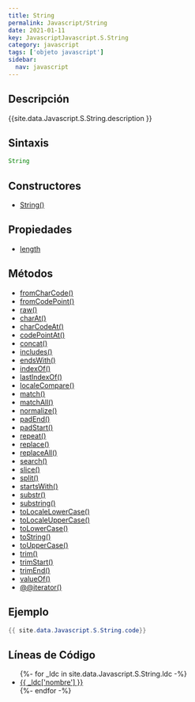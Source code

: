 ```yaml
---
title: String
permalink: Javascript/String
date: 2021-01-11
key: JavascriptJavascript.S.String
category: javascript
tags: ['objeto javascript']
sidebar: 
  nav: javascript
---
```


## Descripción
{{site.data.Javascript.S.String.description }}

## Sintaxis
~~~javascript
String
~~~

## Constructores
* [String()](/javascript/String/String/)

## Propiedades
* [length](/javascript/String/length)

## Métodos
* [fromCharCode()](/javascript/String/fromCharCode)
* [fromCodePoint()](/javascript/String/fromCodePoint)
* [raw()](/javascript/String/raw)
* [charAt()](/javascript/String/charAt)
* [charCodeAt()](/javascript/String/charCodeAt)
* [codePointAt()](/javascript/String/codePointAt)
* [concat()](/javascript/String/concat)
* [includes()](/javascript/String/includes)
* [endsWith()](/javascript/String/endsWith)
* [indexOf()](/javascript/String/indexOf)
* [lastIndexOf()](/javascript/String/lastIndexOf)
* [localeCompare()](/javascript/String/localeCompare)
* [match()](/javascript/String/match)
* [matchAll()](/javascript/String/matchAll)
* [normalize()](/javascript/String/normalize)
* [padEnd()](/javascript/String/padEnd)
* [padStart()](/javascript/String/padStart)
* [repeat()](/javascript/String/repeat)
* [replace()](/javascript/String/replace)
* [replaceAll()](/javascript/String/replaceAll)
* [search()](/javascript/String/search)
* [slice()](/javascript/String/slice)
* [split()](/javascript/String/split)
* [startsWith()](/javascript/String/startsWith)
* [substr()](/javascript/String/substr)
* [substring()](/javascript/String/substring)
* [toLocaleLowerCase()](/javascript/String/toLocaleLowerCase)
* [toLocaleUpperCase()](/javascript/String/toLocaleUpperCase)
* [toLowerCase()](/javascript/String/toLowerCase)
* [toString()](/javascript/String/toString)
* [toUpperCase()](/javascript/String/toUpperCase)
* [trim()](/javascript/String/trim)
* [trimStart()](/javascript/String/trimStart)
* [trimEnd()](/javascript/String/trimEnd)
* [valueOf()](/javascript/String/valueOf)
* [@@iterator()](/javascript/String/@@iterator)

## Ejemplo
~~~java
{{ site.data.Javascript.S.String.code}}
~~~

## Líneas de Código
<ul>
{%- for _ldc in site.data.Javascript.S.String.ldc -%}
   <li>
       <a href="{{_ldc['url'] }}">{{ _ldc['nombre'] }}</a>
   </li>
{%- endfor -%}
</ul>
